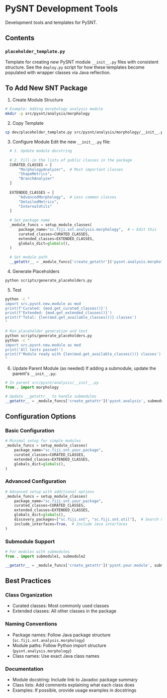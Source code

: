 # PySNT Development Tools

Development tools and templates for PySNT.

## Contents

### `placeholder_template.py`
Template for creating new PySNT module `__init__.py` files with consistent structure.
See the `deploy.py` script for how these templates become populated with wrapper classes via Java reflection.

## To Add New SNT Package

1. Create Module Structure
  ```bash
  # Example: Adding morphology analysis module
  mkdir -p src/pysnt/analysis/morphology
  ```

2. Copy Template
  ```bash
  cp dev/placeholder_template.py src/pysnt/analysis/morphology/__init__.py
  ```

3. Configure Module
  Edit the new `__init__.py` file:

  ```python
    # 1. Update module docstring
    
    # 2. Fill-in the lists of public classes in the package
    CURATED_CLASSES = [
        "MorphologyAnalyzer",  # Most important classes
        "ShapeMetrics",
        "BranchAnalyzer"
    ]
    
    EXTENDED_CLASSES = [
        "AdvancedMorphology",  # Less common classes
        "DetailedMetrics",
        "InternalUtils"
    ]
    
    # Set package name
    _module_funcs = setup_module_classes(
        package_name="sc.fiji.snt.analysis.morphology",  # ← Edit this
        curated_classes=CURATED_CLASSES,
        extended_classes=EXTENDED_CLASSES,
        globals_dict=globals(),
    )
    
    # Set module path
    __getattr__ = _module_funcs['create_getattr']('pysnt.analysis.morphology')  # ← Edit this
  ```

4. Generate Placeholders
  ```bash
  python scripts/generate_placeholders.py
  ```

5. Test
  ```bash
  python -c "
  import src.pysnt.new.module as mod
  print(f'Curated: {mod.get_curated_classes()}')
  print(f'Extended: {mod.get_extended_classes()}')
  print(f'Total: {len(mod.get_available_classes())} classes')
  "
  ```

  ```bash
  # Run placeholder generation and test
  python scripts/generate_placeholders.py
  python -c "
  import src.pysnt.new.module as mod
  print('All tests passed!')
  print(f'Module ready with {len(mod.get_available_classes())} classes')
  "
  ```

6. Update Parent Module (as needed)
If adding a submodule, update the parent's `__init__.py`:

```python
# In parent src/pysnt/analysis/__init__.py
from . import morphology

# Update __getattr__ to handle submodules
__getattr__ = _module_funcs['create_getattr']('pysnt.analysis', submodules=['morphology'])   # ← Edit this
```

## Configuration Options

### Basic Configuration
```python
# Minimal setup for simple modules
_module_funcs = setup_module_classes(
    package_name="sc.fiji.snt.your.package",
    curated_classes=CURATED_CLASSES,
    extended_classes=EXTENDED_CLASSES,
    globals_dict=globals(),
)
```

### Advanced Configuration
```python
# Advanced setup with additional options
_module_funcs = setup_module_classes(
    package_name="sc.fiji.snt.your.package",
    curated_classes=CURATED_CLASSES,
    extended_classes=EXTENDED_CLASSES,
    globals_dict=globals(),
    discovery_packages=["sc.fiji.snt", "sc.fiji.snt.util"],  # Search multiple packages
    include_interfaces=True,  # Include Java interfaces
)
```

### Submodule Support
```python
# For modules with submodules
from . import submodule1, submodule2

__getattr__ = _module_funcs['create_getattr']('pysnt.your.module', submodules=['submodule1', 'submodule2'])
```

## Best Practices

### Class Organization
- Curated classes: Most commonly used classes
- Extended classes: All other classes in the package

### Naming Conventions
- Package names: Follow Java package structure (`sc.fiji.snt.analysis.morphology`)
- Module paths: Follow Python import structure (`pysnt.analysis.morphology`)
- Class names: Use exact Java class names

### Documentation
- Module docstring: Include link to Javadoc package summary
- Class lists: Add comments explaining what each class does
- Examples: If possible, orovide usage examples in docstrings
